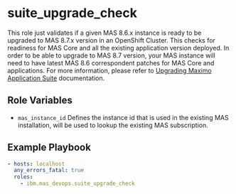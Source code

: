 suite_upgrade_check
=============

This role just validates if a given MAS 8.6.x instance is ready to be upgraded to MAS 8.7.x version in an OpenShift Cluster.
This checks for readiness for MAS Core and all the existing application version deployed. 
In order to be able to upgrade to MAS 8.7 version, your MAS instance will need to have latest MAS 8.6 correspondent patches for MAS Core and applications.
For more information, please refer to [Upgrading Maximo Application Suite](https://www.ibm.com/docs/en/mas87/8.7.0?topic=upgrading) documentation.

Role Variables
--------------

- `mas_instance_id` Defines the instance id that is used in the existing MAS installation, will be used to lookup the existing MAS subscription.

Example Playbook
----------------

```yaml
- hosts: localhost
  any_errors_fatal: true
  roles:
    - ibm.mas_devops.suite_upgrade_check
```
